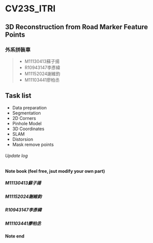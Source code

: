 # CV23S_ITRI
## 3D Reconstruction from Road Marker Feature Points
### 外系拼裝車
> * M11130413蘇子揚
> * R10943147李彥緯
> * M11152024謝維鈞
> * M11103441廖柏丞

## Task list
* Data preparation
* Segmentation
* 2D Corners
* Pinhole Model
* 3D Coordinates
* SLAM
* Distorsion
* Mask remove points

###### Update log


#### Note book (feel free, jsut modify your own part)
##### M11130413蘇子揚

##### M11152024謝維鈞



##### R10943147李彥緯



##### M11103441廖柏丞



#### Note end
